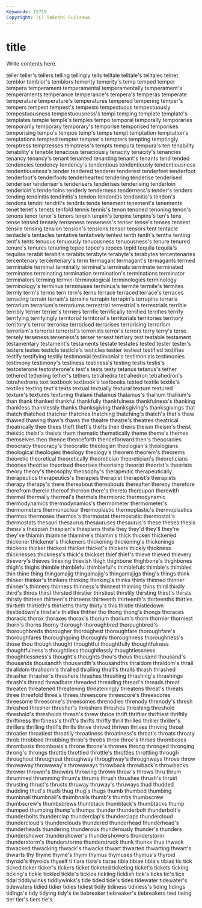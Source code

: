 ```yaml
---
Keywords: 15719 
Copyright: (C) Takeshi Fujisawa
---
```


# title

Write contents here.

teller teller's tellers telling tellingly tells telltale telltale's telltales telnet
temblor temblor's temblors temerity temerity's temp temped temper tempera temperament
temperamental temperamentally temperament's temperaments temperance temperance's tempera's temperas temperate temperature
temperature's temperatures tempered tempering temper's tempers tempest tempest's tempests tempestuous
tempestuously tempestuousness tempestuousness's tempi temping template template's templates temple temple's
temples tempo temporal temporally temporaries temporarily temporary temporary's temporise temporised
temporises temporising tempo's tempos temp's temps tempt temptation temptation's temptations
tempted tempter tempter's tempters tempting temptingly temptress temptresses temptress's tempts
tempura tempura's ten tenability tenability's tenable tenacious tenaciously tenacity tenacity's
tenancies tenancy tenancy's tenant tenanted tenanting tenant's tenants tend tended
tendencies tendency tendency's tendentious tendentiously tendentiousness tendentiousness's tender tendered tenderer
tenderest tenderfeet tenderfoot tenderfoot's tenderfoots tenderhearted tendering tenderise tenderised tenderiser
tenderiser's tenderisers tenderises tenderising tenderloin tenderloin's tenderloins tenderly tenderness tenderness's
tender's tenders tending tendinitis tendinitis's tendon tendonitis tendonitis's tendon's tendons
tendril tendril's tendrils tends tenement tenement's tenements tenet tenet's tenets
tenfold tennis tennis's tenon tenoned tenoning tenon's tenons tenor tenor's
tenors tenpin tenpin's tenpins tenpins's ten's tens tense tensed tensely
tenseness tenseness's tenser tense's tenses tensest tensile tensing tension tension's
tensions tensor tensors tent tentacle tentacle's tentacles tentative tentatively tented
tenth tenth's tenths tenting tent's tents tenuous tenuously tenuousness tenuousness's
tenure tenured tenure's tenures tenuring tepee tepee's tepees tepid tequila
tequila's tequilas terabit terabit's terabits terabyte terabyte's terabytes tercentenaries tercentenary
tercentenary's term termagant termagant's termagants termed terminable terminal terminally terminal's
terminals terminate terminated terminates terminating termination termination's terminations terminator terminators
terming termini terminological terminologies terminology terminology's terminus terminuses terminus's termite
termite's termites termly term's terms tern tern's terns terrace terraced
terrace's terraces terracing terrain terrain's terrains terrapin terrapin's terrapins terraria
terrarium terrarium's terrariums terrestrial terrestrial's terrestrials terrible terribly terrier terrier's
terriers terrific terrifically terrified terrifies terrify terrifying terrifyingly territorial territorial's
territorials territories territory territory's terror terrorise terrorised terrorises terrorising terrorism
terrorism's terrorist terrorist's terrorists terror's terrors terry terry's terse tersely
terseness terseness's terser tersest tertiary test testable testament testamentary testament's
testaments testate testates tested tester tester's testers testes testicle testicle's
testicles testier testiest testified testifies testify testifying testily testimonial testimonial's
testimonials testimonies testimony testimony's testiness testiness's testing testis testis's testosterone
testosterone's test's tests testy tetanus tetanus's tether tethered tethering tether's
tethers tetrahedra tetrahedron tetrahedron's tetrahedrons text textbook textbook's textbooks texted
textile textile's textiles texting text's texts textual textually textural texture
textured texture's textures texturing thalami thalamus thalamus's thallium thallium's than
thank thanked thankful thankfully thankfulness thankfulness's thanking thankless thanklessly thanks
thanksgiving thanksgiving's thanksgivings that thatch thatched thatcher thatches thatching thatching's
thatch's that's thaw thawed thawing thaw's thaws the theatre theatre's
theatres theatrical theatrically thee thees theft theft's thefts their theirs
theism theism's theist theistic theist's theists them thematic thematically theme
theme's themes themselves then thence thenceforth thenceforward then's theocracies theocracy
theocracy's theocratic theologian theologian's theologians theological theologies theology theology's theorem
theorem's theorems theoretic theoretical theoretically theoretician theoretician's theoreticians theories theorise
theorised theorises theorising theorist theorist's theorists theory theory's theosophy theosophy's
therapeutic therapeutically therapeutics therapeutics's therapies therapist therapist's therapists therapy therapy's
there thereabout thereabouts thereafter thereby therefore therefrom therein thereof thereon
there's thereto thereupon therewith thermal thermally thermal's thermals thermionic thermodynamic
thermodynamics thermodynamics's thermometer thermometer's thermometers thermonuclear thermoplastic thermoplastic's thermoplastics thermos
thermoses thermos's thermostat thermostatic thermostat's thermostats thesauri thesaurus thesauruses thesaurus's
these theses thesis thesis's thespian thespian's thespians theta they they'd
they'll they're they've thiamin thiamine thiamine's thiamin's thick thicken thickened
thickener thickener's thickeners thickening thickening's thickenings thickens thicker thickest thicket
thicket's thickets thickly thickness thicknesses thickness's thick's thickset thief thief's
thieve thieved thievery thievery's thieves thieving thievish thigh thighbone thighbone's
thighbones thigh's thighs thimble thimbleful thimbleful's thimblefuls thimble's thimbles thin
thine thing thingamajig thingamajig's thingamajigs thing's things think thinker thinker's
thinkers thinking thinking's thinks thinly thinned thinner thinner's thinners thinness
thinness's thinnest thinning thins third thirdly third's thirds thirst thirsted
thirstier thirstiest thirstily thirsting thirst's thirsts thirsty thirteen thirteen's thirteens
thirteenth thirteenth's thirteenths thirties thirtieth thirtieth's thirtieths thirty thirty's this
thistle thistledown thistledown's thistle's thistles thither tho thong thong's thongs
thoraces thoracic thorax thoraxes thorax's thorium thorium's thorn thornier thorniest
thorn's thorns thorny thorough thoroughbred thoroughbred's thoroughbreds thorougher thoroughest thoroughfare
thoroughfare's thoroughfares thoroughgoing thoroughly thoroughness thoroughness's those thou though thought
thoughtful thoughtfully thoughtfulness thoughtfulness's thoughtless thoughtlessly thoughtlessness thoughtlessness's thought's thoughts
thou's thous thousand thousand's thousands thousandth thousandth's thousandths thraldom thraldom's
thrall thralldom thralldom's thralled thralling thrall's thralls thrash thrashed thrasher
thrasher's thrashers thrashes thrashing thrashing's thrashings thrash's thread threadbare threaded
threading thread's threads threat threaten threatened threatening threateningly threatens threat's
threats three threefold three's threes threescore threescore's threescores threesome threesome's
threesomes threnodies threnody threnody's thresh threshed thresher thresher's threshers threshes
threshing threshold threshold's thresholds thresh's threw thrice thrift thriftier thriftiest
thriftily thriftiness thriftiness's thrift's thrifts thrifty thrill thrilled thriller thriller's
thrillers thrilling thrill's thrills thrive thrived thriven thrives thriving throat
throatier throatiest throatily throatiness throatiness's throat's throats throaty throb throbbed
throbbing throb's throbs throe throe's throes thromboses thrombosis thrombosis's throne
throne's thrones throng thronged thronging throng's throngs throttle throttled throttle's
throttles throttling through throughout throughput throughway throughway's throughways throve throw
throwaway throwaway's throwaways throwback throwback's throwbacks thrower thrower's throwers throwing
thrown throw's throws thru thrum thrummed thrumming thrum's thrums thrush
thrushes thrush's thrust thrusting thrust's thrusts thruway thruway's thruways thud
thudded thudding thud's thuds thug thug's thugs thumb thumbed thumbing
thumbnail thumbnail's thumbnails thumb's thumbs thumbscrew thumbscrew's thumbscrews thumbtack thumbtack's
thumbtacks thump thumped thumping thump's thumps thunder thunderbolt thunderbolt's thunderbolts
thunderclap thunderclap's thunderclaps thundercloud thundercloud's thunderclouds thundered thunderhead thunderhead's thunderheads
thundering thunderous thunderously thunder's thunders thundershower thundershower's thundershowers thunderstorm thunderstorm's
thunderstorms thunderstruck thunk thunks thus thwack thwacked thwacking thwack's thwacks
thwart thwarted thwarting thwart's thwarts thy thyme thyme's thymi thymus
thymuses thymus's thyroid thyroid's thyroids thyself ti tiara tiara's tiaras
tibia tibiae tibia's tibias tic tick ticked ticker ticker's tickers
ticket ticketed ticketing ticket's tickets ticking ticking's tickle tickled tickle's
tickles tickling ticklish tick's ticks tic's tics tidal tiddlywinks tiddlywinks's
tide tided tide's tides tidewater tidewater's tidewaters tidied tidier tidies
tidiest tidily tidiness tidiness's tiding tidings tidings's tidy tidying tidy's
tie tiebreaker tiebreaker's tiebreakers tied tieing tier tier's tiers tie's
